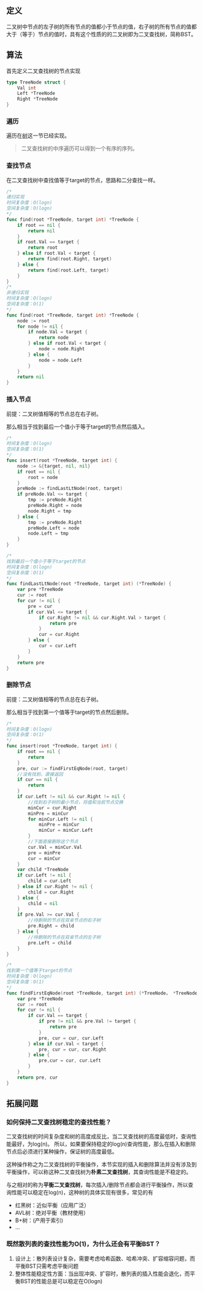 ## 定义
二叉树中节点的左子树的所有节点的值都小于节点的值，右子树的所有节点的值都大于（等于）节点的值时，具有这个性质的的二叉树即为二叉查找树，简称BST。
## 算法
首先定义二叉查找树的节点实现
```go
type TreeNode struct {
    Val int
    Left *TreeNode
    Right *TreeNode
}
```
### 遍历
遍历在[树](https://juejin.cn/post/7086517958544982029)这一节已经实现。

> 二叉查找树的中序遍历可以得到一个有序的序列。
### 查找节点
在二叉查找树中查找值等于target的节点，思路和二分查找一样。
```go
/*
递归实现
时间复杂度：O(logn)
空间复杂度：O(logn)
*/
func find(root *TreeNode, target int) *TreeNode {
    if root == nil {
        return nil
    }
    if root.Val == target {
        return root
    } else if root.Val < target {
        return find(root.Right, target)
    } else {
        return find(root.Left, target)
    }
}
/*
非递归实现
时间复杂度：O(logn)
空间复杂度：O(1)
*/
func find(root *TreeNode, target int) *TreeNode {
    node := root
    for node != nil {
        if node.Val = target {
            return node
        } else if root.Val < target {
            node = node.Right
        } else {
            node = node.Left
        }
    }
    return nil
}
```
### 插入节点
前提：二叉树值相等的节点总在右子树。

那么相当于找到最后一个值小于等于target的节点然后插入。
```go
/*
时间复杂度：O(logn)
空间复杂度：O(1)
*/
func insert(root *TreeNode, target int) {
    node := &{target, nil, nil}
    if root == nil {
        root = node
    }
    preNode := findLastLtNode(root, target)
    if preNode.Val <= target {
        tmp := preNode.Right
        preNode.Right = node
        node.Right = tmp
    } else {
        tmp := preNode.Right
        preNode.Left = node
        node.Left = tmp
    }
}

/*
找到最后一个值小于等于target的节点
时间复杂度：O(logn)
空间复杂度：O(1)
*/
func findLastLtNode(root *TreeNode, target int) (*TreeNode) {
    var pre *TreeNode
    cur := root
    for cur != nil {
        pre = cur
        if cur.Val <= target {
            if cur.Right != nil && cur.Right.Val > target {
                return pre
            }
            cur = cur.Right
        } else {
            cur = cur.Left
        }
    }
    return pre
}
```


### 删除节点
前提：二叉树值相等的节点总在右子树。

那么相当于找到第一个值等于target的节点然后删除。
```go
/*
时间复杂度：O(logn)
空间复杂度：O(1)
*/
func insert(root *TreeNode, target int) {
    if root == nil {
        return 
    }
    pre, cur := findFirstEqNode(root, target)
    //没有找到，直接返回
    if cur == nil {
        return 
    }
    if cur.Left != nil && cur.Right != nil {
        //找到右子树的最小节点，将值和当前节点交换
        minCur = cur.Right
        minPre = minCur
        for minCur.Left != nil {
            minPre = minCur
            minCur = minCur.Left
        }
        //下面直接删除这个节点
        cur.Val = minCur.Val
        pre = minPre
        cur = minCur
    }
    var child *TreeNode
    if cur.Left != nil {
        child = cur.Left
    } else if cur.Right != nil {
        child = cur.Right
    } else {
        child = nil
    }
    if pre.Val >= cur.Val {
        //待删除的节点在双亲节点的右子树
        pre.Right = child
    } else {
        //待删除的节点在双亲节点的左子树
        pre.Left = child
    }
}

/*
找到第一个值等于target的节点
时间复杂度：O(logn)
空间复杂度：O(1)
*/
func findFirstEqNode(root *TreeNode, target int) (*TreeNode， *TreeNode) {
    var pre *TreeNode
    cur := root
    for cur != nil {
        if cur.Val == target {
            if pre != nil && pre.Val != target {
                return pre
            }
            pre, cur = cur, cur.Left
        } else if cur.Val < target {
            pre, cur = cur, cur.Right
        } else {
            pre,cur = cur, cur.Left
        }
    }
    return pre, cur
}
```

## 拓展问题
### 如何保持二叉查找树稳定的查找性能？
二叉查找树的时间复杂度和树的高度成反比，当二叉查找树的高度最低时，查询性能最好，为log(n)。
所以，如果要保持稳定的log(n)查询性能，那么在插入和删除节点后必须进行某种操作，保证树的高度最低。

这种操作称之为二叉查找树的平衡操作，本节实现的插入和删除算法并没有涉及到平衡操作，可以称这种二叉查找树为**朴素二叉查找树**，其查询性能是不稳定的。

与之相对的称为**平衡二叉查找树**，每次插入/删除节点都会进行平衡操作，所以查询性能可以稳定在log(n)，这种树的具体实现有很多，常见的有
- 红黑树：近似平衡（应用广泛）
- AVL树：绝对平衡（教材使用）
- B+树：(产用于索引)
- ...  

### 既然散列表的查找性能为O(1)，为什么还会有平衡BST？
1. 设计上：散列表设计复杂，需要考虑哈希函数、哈希冲突、扩容缩容问题，而平衡BST只需考虑平衡问题
2. 整体性能稳定性方面：当出现冲突、扩容时，散列表的插入性能会退化，而平衡BST的性能总是可以稳定在O(logn)